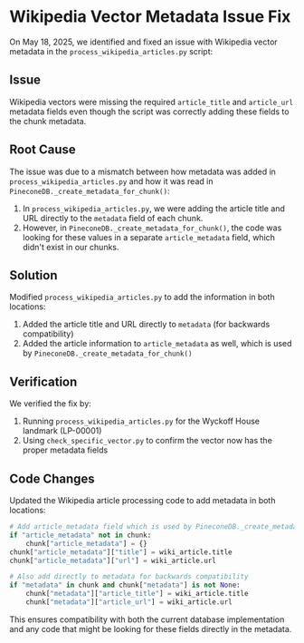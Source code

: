 # Wikipedia Vector Metadata Issue Fix

On May 18, 2025, we identified and fixed an issue with Wikipedia vector metadata in the `process_wikipedia_articles.py` script:

## Issue

Wikipedia vectors were missing the required `article_title` and `article_url` metadata fields even though the script was correctly adding these fields to the chunk metadata.

## Root Cause

The issue was due to a mismatch between how metadata was added in `process_wikipedia_articles.py` and how it was read in `PineconeDB._create_metadata_for_chunk()`:

1. In `process_wikipedia_articles.py`, we were adding the article title and URL directly to the `metadata` field of each chunk.
1. However, in `PineconeDB._create_metadata_for_chunk()`, the code was looking for these values in a separate `article_metadata` field, which didn't exist in our chunks.

## Solution

Modified `process_wikipedia_articles.py` to add the information in both locations:

1. Added the article title and URL directly to `metadata` (for backwards compatibility)
1. Added the article information to `article_metadata` as well, which is used by `PineconeDB._create_metadata_for_chunk()`

## Verification

We verified the fix by:

1. Running `process_wikipedia_articles.py` for the Wyckoff House landmark (LP-00001)
1. Using `check_specific_vector.py` to confirm the vector now has the proper metadata fields

## Code Changes

Updated the Wikipedia article processing code to add metadata in both locations:

```python
# Add article_metadata field which is used by PineconeDB._create_metadata_for_chunk
if "article_metadata" not in chunk:
    chunk["article_metadata"] = {}
chunk["article_metadata"]["title"] = wiki_article.title
chunk["article_metadata"]["url"] = wiki_article.url

# Also add directly to metadata for backwards compatibility
if "metadata" in chunk and chunk["metadata"] is not None:
    chunk["metadata"]["article_title"] = wiki_article.title
    chunk["metadata"]["article_url"] = wiki_article.url
```

This ensures compatibility with both the current database implementation and any code that might be looking for these fields directly in the metadata.
